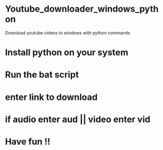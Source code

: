 # Youtube_downloader_windows_python
Download youtube videos to windows with python commands

# Install python on your system

# Run the bat script

# enter link to download

# if audio enter aud || video enter vid

# Have fun !!
